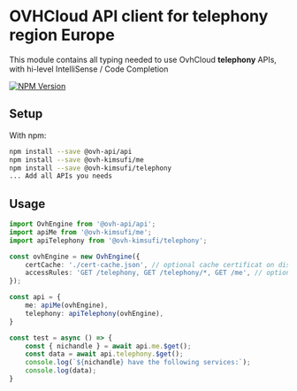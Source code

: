 # OVHCloud API client for **telephony** region Europe

This module contains all typing needed to use OvhCloud **telephony** APIs, with hi-level IntelliSense / Code Completion

[![NPM Version](https://img.shields.io/npm/v/@ovh-kimsufi/telephony.svg?style=flat)](https://www.npmjs.org/package/@ovh-kimsufi/telephony)

## Setup

With npm:

```bash
npm install --save @ovh-api/api
npm install --save @ovh-kimsufi/me
npm install --save @ovh-kimsufi/telephony
... Add all APIs you needs
```

## Usage

```typescript
import OvhEngine from '@ovh-api/api';
import apiMe from '@ovh-kimsufi/me';
import apiTelephony from '@ovh-kimsufi/telephony';

const ovhEngine = new OvhEngine({ 
    certCache: './cert-cache.json', // optional cache certificat on disk.
    accessRules: 'GET /telephony, GET /telephony/*, GET /me', // optional limit the requested privileges.
});

const api = {
    me: apiMe(ovhEngine),
    telephony: apiTelephony(ovhEngine),
}

const test = async () => {
    const { nichandle } = await api.me.$get();
    const data = await api.telephony.$get();
    console.log(`${nichandle} have the following services:`);
    console.log(data);
}
```
